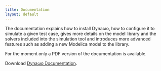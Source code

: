 ```yaml
---
title: Documentation
layout: default
---
```

<!--
    Except where otherwise noted, content in this website is Copyright (c)
    2015-2019, RTE (http://www.rte-france.com) and licensed under a
    CC-BY-4.0 (https://creativecommons.org/licenses/by/4.0/)
    license. All rights reserved.
-->
The documentation explains how to install Dyna&omega;o, how to configure it to simulate a given test case, gives more details on the model library and the solvers included into the simulation tool and introduces more advanced features such as adding a new Modelica model to the library.

For the moment only a PDF version of the documentation is available.

Download [Dyna&omega;o Documentation](https://github.com/dynawo/dynawo/releases/download/v1.3.1/DynawoDocumentation.zip).
